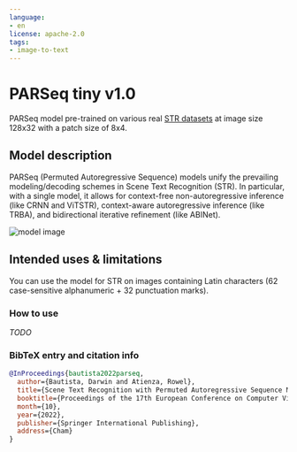 ```yaml
---
language:
- en
license: apache-2.0
tags:
- image-to-text
---
```


# PARSeq tiny v1.0

PARSeq model pre-trained on various real [STR datasets](https://github.com/baudm/parseq/blob/main/Datasets.md) at image size 128x32 with a patch size of 8x4.

## Model description

PARSeq (Permuted Autoregressive Sequence) models unify the prevailing modeling/decoding schemes in Scene Text Recognition (STR). In particular, with a single model, it allows for context-free non-autoregressive inference (like CRNN and ViTSTR), context-aware autoregressive inference (like TRBA), and bidirectional iterative refinement (like ABINet).

![model image](https://github.com/baudm/parseq/raw/main/.github/system.png)

## Intended uses & limitations

You can use the model for STR on images containing Latin characters (62 case-sensitive alphanumeric + 32 punctuation marks).

### How to use

*TODO*

### BibTeX entry and citation info

```bibtex
@InProceedings{bautista2022parseq,
  author={Bautista, Darwin and Atienza, Rowel},
  title={Scene Text Recognition with Permuted Autoregressive Sequence Models},
  booktitle={Proceedings of the 17th European Conference on Computer Vision (ECCV)},
  month={10},
  year={2022},
  publisher={Springer International Publishing},
  address={Cham}
}
```
